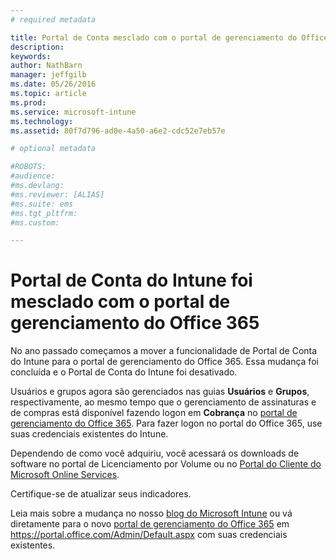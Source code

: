 ```yaml
---
# required metadata

title: Portal de Conta mesclado com o portal de gerenciamento do Office 365 | Microsoft Intune
description:
keywords:
author: NathBarn
manager: jeffgilb
ms.date: 05/26/2016
ms.topic: article
ms.prod:
ms.service: microsoft-intune
ms.technology:
ms.assetid: 80f7d796-ad0e-4a50-a6e2-cdc52e7eb57e

# optional metadata

#ROBOTS:
#audience:
#ms.devlang:
#ms.reviewer: [ALIAS]
#ms.suite: ems
#ms.tgt_pltfrm:
#ms.custom:

---
```


# Portal de Conta do Intune foi mesclado com o portal de gerenciamento do Office 365

No ano passado começamos a mover a funcionalidade de Portal de Conta do Intune para o portal de gerenciamento do Office 365. Essa mudança foi concluída e o Portal de Conta do Intune foi desativado.

Usuários e grupos agora são gerenciados nas guias **Usuários** e **Grupos**, respectivamente, ao mesmo tempo que o gerenciamento de assinaturas e de compras está disponível fazendo logon em **Cobrança** no [portal de gerenciamento do Office 365](https://portal.office.com/Admin/Default.aspx). Para fazer logon no portal do Office 365, use suas credenciais existentes do Intune.

Dependendo de como você adquiriu, você acessará os downloads de software no portal de Licenciamento por Volume ou no [Portal do Cliente do Microsoft Online Services](http://go.microsoft.com/fwlink/?LinkId=259567).

Certifique-se de atualizar seus indicadores.

Leia mais sobre a mudança no nosso [blog do Microsoft Intune](https://blogs.technet.microsoft.com/microsoftintune/2015/09/01/intune-and-ems-subscriptions-now-available-in-the-office-365-portal/) ou vá diretamente para o novo [portal de gerenciamento do Office 365](https://portal.office.com/Admin/Default.aspx) em https://portal.office.com/Admin/Default.aspx com suas credenciais existentes.


<!--HONumber=Jun16_HO2-->


